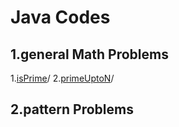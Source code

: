 # Java Codes
## 1.general Math Problems
1.<a href="https://github.com/itsbhavinrey/javaProblemSolving/blob/main/1.generalMathProblems/isPrime.java" target="_blank">isPrime</a>/
2.<a href="https://github.com/itsbhavinrey/javaProblemSolving/blob/main/1.generalMathProblems/primeUptoN.java" target="_blank">primeUptoN</a>/



## 2.pattern Problems
